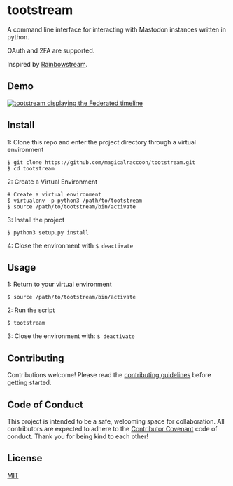 # tootstream

A command line interface for interacting with Mastodon instances written in python.

OAuth and 2FA are supported.

Inspired by [Rainbowstream](
https://github.com/DTVD/rainbowstream).

## Demo

[![tootstream displaying the Federated timeline](https://i.imgur.com/LqjUXpt.jpg)](https://asciinema.org/a/3m87j1s402ic2llfp517okpv2?t=7&speed=2)

## Install

1: Clone this repo and enter the project directory through a virtual environment
```
$ git clone https://github.com/magicalraccoon/tootstream.git
$ cd tootstream
```

2: Create a Virtual Environment

```
# Create a virtual environment
$ virtualenv -p python3 /path/to/tootstream
$ source /path/to/tootstream/bin/activate
```

3: Install the project 
```
$ python3 setup.py install
```

4: Close the environment with `$ deactivate`

## Usage

1: Return to your virtual environment
```
$ source /path/to/tootstream/bin/activate
```

2: Run the script
```
$ tootstream
```
3: Close the environment with: `$ deactivate`

## Contributing

Contributions welcome! Please read the [contributing guidelines](CONTRIBUTING.md) before getting started.

## Code of Conduct

This project is intended to be a safe, welcoming space for collaboration. All contributors are expected to adhere to the [Contributor Covenant](http://contributor-covenant.org) code of conduct. Thank you for being kind to each other!

## License

[MIT](LICENSE.md)
